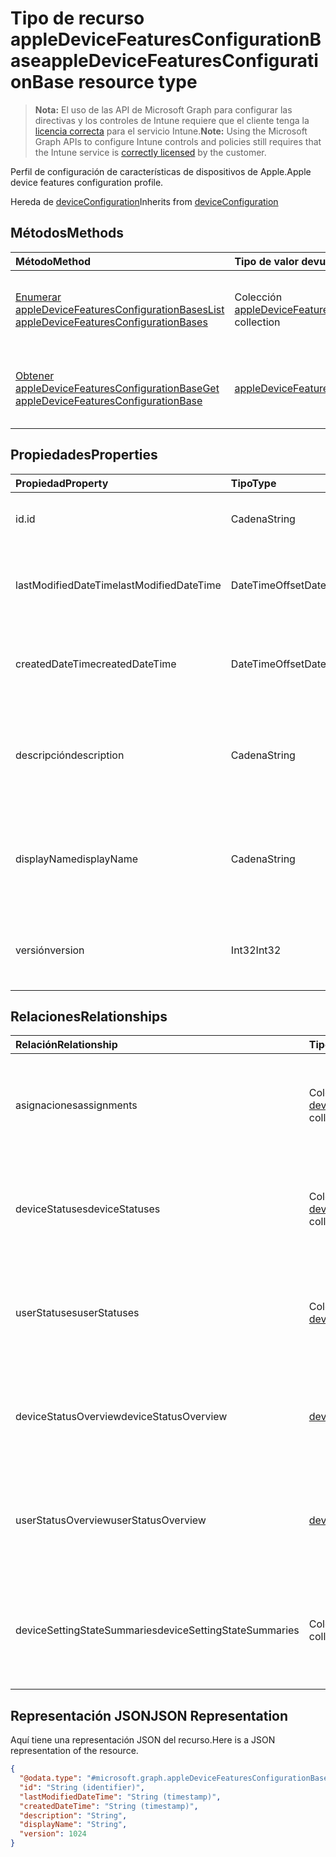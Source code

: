 # <a name="appledevicefeaturesconfigurationbase-resource-type"></a><span data-ttu-id="9ab02-101">Tipo de recurso appleDeviceFeaturesConfigurationBase</span><span class="sxs-lookup"><span data-stu-id="9ab02-101">appleDeviceFeaturesConfigurationBase resource type</span></span>

> <span data-ttu-id="9ab02-102">**Nota:** El uso de las API de Microsoft Graph para configurar las directivas y los controles de Intune requiere que el cliente tenga la [licencia correcta](https://go.microsoft.com/fwlink/?linkid=839381) para el servicio Intune.</span><span class="sxs-lookup"><span data-stu-id="9ab02-102">**Note:** Using the Microsoft Graph APIs to configure Intune controls and policies still requires that the Intune service is [correctly licensed](https://go.microsoft.com/fwlink/?linkid=839381) by the customer.</span></span>

<span data-ttu-id="9ab02-103">Perfil de configuración de características de dispositivos de Apple.</span><span class="sxs-lookup"><span data-stu-id="9ab02-103">Apple device features configuration profile.</span></span>

<span data-ttu-id="9ab02-104">Hereda de [deviceConfiguration](../resources/intune_deviceconfig_deviceconfiguration.md)</span><span class="sxs-lookup"><span data-stu-id="9ab02-104">Inherits from [deviceConfiguration](../resources/intune_deviceconfig_deviceconfiguration.md)</span></span>

## <a name="methods"></a><span data-ttu-id="9ab02-105">Métodos</span><span class="sxs-lookup"><span data-stu-id="9ab02-105">Methods</span></span>
|<span data-ttu-id="9ab02-106">Método</span><span class="sxs-lookup"><span data-stu-id="9ab02-106">Method</span></span>|<span data-ttu-id="9ab02-107">Tipo de valor devuelto</span><span class="sxs-lookup"><span data-stu-id="9ab02-107">Return Type</span></span>|<span data-ttu-id="9ab02-108">Descripción</span><span class="sxs-lookup"><span data-stu-id="9ab02-108">Description</span></span>|
|:---|:---|:---|
|[<span data-ttu-id="9ab02-109">Enumerar appleDeviceFeaturesConfigurationBases</span><span class="sxs-lookup"><span data-stu-id="9ab02-109">List appleDeviceFeaturesConfigurationBases</span></span>](../api/intune_deviceconfig_appledevicefeaturesconfigurationbase_list.md)|<span data-ttu-id="9ab02-110">Colección [appleDeviceFeaturesConfigurationBase](../resources/intune_deviceconfig_appledevicefeaturesconfigurationbase.md)</span><span class="sxs-lookup"><span data-stu-id="9ab02-110">[appleDeviceFeaturesConfigurationBase](../resources/intune_deviceconfig_appledevicefeaturesconfigurationbase.md) collection</span></span>|<span data-ttu-id="9ab02-111">Enumere las propiedades y las relaciones de los objetos [appleDeviceFeaturesConfigurationBase](../resources/intune_deviceconfig_appledevicefeaturesconfigurationbase.md).</span><span class="sxs-lookup"><span data-stu-id="9ab02-111">List properties and relationships of the [appleDeviceFeaturesConfigurationBase](../resources/intune_deviceconfig_appledevicefeaturesconfigurationbase.md) objects.</span></span>|
|[<span data-ttu-id="9ab02-112">Obtener appleDeviceFeaturesConfigurationBase</span><span class="sxs-lookup"><span data-stu-id="9ab02-112">Get appleDeviceFeaturesConfigurationBase</span></span>](../api/intune_deviceconfig_appledevicefeaturesconfigurationbase_get.md)|[<span data-ttu-id="9ab02-113">appleDeviceFeaturesConfigurationBase</span><span class="sxs-lookup"><span data-stu-id="9ab02-113">appleDeviceFeaturesConfigurationBase</span></span>](../resources/intune_deviceconfig_appledevicefeaturesconfigurationbase.md)|<span data-ttu-id="9ab02-114">Lea las propiedades y las relaciones del objeto [appleDeviceFeaturesConfigurationBase](../resources/intune_deviceconfig_appledevicefeaturesconfigurationbase.md).</span><span class="sxs-lookup"><span data-stu-id="9ab02-114">Read properties and relationships of the [appleDeviceFeaturesConfigurationBase](../resources/intune_deviceconfig_appledevicefeaturesconfigurationbase.md) object.</span></span>|

## <a name="properties"></a><span data-ttu-id="9ab02-115">Propiedades</span><span class="sxs-lookup"><span data-stu-id="9ab02-115">Properties</span></span>
|<span data-ttu-id="9ab02-116">Propiedad</span><span class="sxs-lookup"><span data-stu-id="9ab02-116">Property</span></span>|<span data-ttu-id="9ab02-117">Tipo</span><span class="sxs-lookup"><span data-stu-id="9ab02-117">Type</span></span>|<span data-ttu-id="9ab02-118">Descripción</span><span class="sxs-lookup"><span data-stu-id="9ab02-118">Description</span></span>|
|:---|:---|:---|
|<span data-ttu-id="9ab02-119">id.</span><span class="sxs-lookup"><span data-stu-id="9ab02-119">id</span></span>|<span data-ttu-id="9ab02-120">Cadena</span><span class="sxs-lookup"><span data-stu-id="9ab02-120">String</span></span>|<span data-ttu-id="9ab02-121">Clave de la entidad.</span><span class="sxs-lookup"><span data-stu-id="9ab02-121">Key of the entity.</span></span> <span data-ttu-id="9ab02-122">Heredado de [deviceConfiguration](../resources/intune_deviceconfig_deviceconfiguration.md)</span><span class="sxs-lookup"><span data-stu-id="9ab02-122">Inherited from [deviceConfiguration](../resources/intune_deviceconfig_deviceconfiguration.md)</span></span>|
|<span data-ttu-id="9ab02-123">lastModifiedDateTime</span><span class="sxs-lookup"><span data-stu-id="9ab02-123">lastModifiedDateTime</span></span>|<span data-ttu-id="9ab02-124">DateTimeOffset</span><span class="sxs-lookup"><span data-stu-id="9ab02-124">DateTimeOffset</span></span>|<span data-ttu-id="9ab02-125">Fecha y hora en la que se modificó el objeto por última vez.</span><span class="sxs-lookup"><span data-stu-id="9ab02-125">DateTime the object was last modified.</span></span> <span data-ttu-id="9ab02-126">Heredado de [deviceConfiguration](../resources/intune_deviceconfig_deviceconfiguration.md)</span><span class="sxs-lookup"><span data-stu-id="9ab02-126">Inherited from [deviceConfiguration](../resources/intune_deviceconfig_deviceconfiguration.md)</span></span>|
|<span data-ttu-id="9ab02-127">createdDateTime</span><span class="sxs-lookup"><span data-stu-id="9ab02-127">createdDateTime</span></span>|<span data-ttu-id="9ab02-128">DateTimeOffset</span><span class="sxs-lookup"><span data-stu-id="9ab02-128">DateTimeOffset</span></span>|<span data-ttu-id="9ab02-129">Fecha y hora en la que se creó el objeto.</span><span class="sxs-lookup"><span data-stu-id="9ab02-129">DateTime the object was created.</span></span> <span data-ttu-id="9ab02-130">Heredado de [deviceConfiguration](../resources/intune_deviceconfig_deviceconfiguration.md)</span><span class="sxs-lookup"><span data-stu-id="9ab02-130">Inherited from [deviceConfiguration](../resources/intune_deviceconfig_deviceconfiguration.md)</span></span>|
|<span data-ttu-id="9ab02-131">descripción</span><span class="sxs-lookup"><span data-stu-id="9ab02-131">description</span></span>|<span data-ttu-id="9ab02-132">Cadena</span><span class="sxs-lookup"><span data-stu-id="9ab02-132">String</span></span>|<span data-ttu-id="9ab02-133">Descripción proporcionada por el administrador de la configuración del dispositivo.</span><span class="sxs-lookup"><span data-stu-id="9ab02-133">Admin provided description of the Device Configuration.</span></span> <span data-ttu-id="9ab02-134">Heredado de [deviceConfiguration](../resources/intune_deviceconfig_deviceconfiguration.md)</span><span class="sxs-lookup"><span data-stu-id="9ab02-134">Inherited from [deviceConfiguration](../resources/intune_deviceconfig_deviceconfiguration.md)</span></span>|
|<span data-ttu-id="9ab02-135">displayName</span><span class="sxs-lookup"><span data-stu-id="9ab02-135">displayName</span></span>|<span data-ttu-id="9ab02-136">Cadena</span><span class="sxs-lookup"><span data-stu-id="9ab02-136">String</span></span>|<span data-ttu-id="9ab02-137">Nombre proporcionado por el administrador de la configuración del dispositivo.</span><span class="sxs-lookup"><span data-stu-id="9ab02-137">Admin provided name of the device configuration.</span></span> <span data-ttu-id="9ab02-138">Heredado de [deviceConfiguration](../resources/intune_deviceconfig_deviceconfiguration.md)</span><span class="sxs-lookup"><span data-stu-id="9ab02-138">Inherited from [deviceConfiguration](../resources/intune_deviceconfig_deviceconfiguration.md)</span></span>|
|<span data-ttu-id="9ab02-139">versión</span><span class="sxs-lookup"><span data-stu-id="9ab02-139">version</span></span>|<span data-ttu-id="9ab02-140">Int32</span><span class="sxs-lookup"><span data-stu-id="9ab02-140">Int32</span></span>|<span data-ttu-id="9ab02-141">Versión de la configuración del dispositivo.</span><span class="sxs-lookup"><span data-stu-id="9ab02-141">Version of the device configuration.</span></span> <span data-ttu-id="9ab02-142">Heredado de [deviceConfiguration](../resources/intune_deviceconfig_deviceconfiguration.md)</span><span class="sxs-lookup"><span data-stu-id="9ab02-142">Inherited from [deviceConfiguration](../resources/intune_deviceconfig_deviceconfiguration.md)</span></span>|

## <a name="relationships"></a><span data-ttu-id="9ab02-143">Relaciones</span><span class="sxs-lookup"><span data-stu-id="9ab02-143">Relationships</span></span>
|<span data-ttu-id="9ab02-144">Relación</span><span class="sxs-lookup"><span data-stu-id="9ab02-144">Relationship</span></span>|<span data-ttu-id="9ab02-145">Tipo</span><span class="sxs-lookup"><span data-stu-id="9ab02-145">Type</span></span>|<span data-ttu-id="9ab02-146">Descripción</span><span class="sxs-lookup"><span data-stu-id="9ab02-146">Description</span></span>|
|:---|:---|:---|
|<span data-ttu-id="9ab02-147">asignaciones</span><span class="sxs-lookup"><span data-stu-id="9ab02-147">assignments</span></span>|<span data-ttu-id="9ab02-148">Colección [deviceConfigurationAssignment](../resources/intune_deviceconfig_deviceconfigurationassignment.md)</span><span class="sxs-lookup"><span data-stu-id="9ab02-148">[deviceConfigurationAssignment](../resources/intune_deviceconfig_deviceconfigurationassignment.md) collection</span></span>|<span data-ttu-id="9ab02-149">La lista de tareas para el perfil de configuración del dispositivo.</span><span class="sxs-lookup"><span data-stu-id="9ab02-149">The list of assignments for the device configuration profile.</span></span> <span data-ttu-id="9ab02-150">Heredado de [deviceConfiguration](../resources/intune_deviceconfig_deviceconfiguration.md)</span><span class="sxs-lookup"><span data-stu-id="9ab02-150">Inherited from [deviceConfiguration](../resources/intune_deviceconfig_deviceconfiguration.md)</span></span>|
|<span data-ttu-id="9ab02-151">deviceStatuses</span><span class="sxs-lookup"><span data-stu-id="9ab02-151">deviceStatuses</span></span>|<span data-ttu-id="9ab02-152">Colección [deviceConfigurationDeviceStatus](../resources/intune_deviceconfig_deviceconfigurationdevicestatus.md)</span><span class="sxs-lookup"><span data-stu-id="9ab02-152">[deviceConfigurationDeviceStatus](../resources/intune_deviceconfig_deviceconfigurationdevicestatus.md) collection</span></span>|<span data-ttu-id="9ab02-153">Estado de instalación de configuración del dispositivo por dispositivo.</span><span class="sxs-lookup"><span data-stu-id="9ab02-153">Device configuration installation status by device.</span></span> <span data-ttu-id="9ab02-154">Heredado de [deviceConfiguration](../resources/intune_deviceconfig_deviceconfiguration.md)</span><span class="sxs-lookup"><span data-stu-id="9ab02-154">Inherited from [deviceConfiguration](../resources/intune_deviceconfig_deviceconfiguration.md)</span></span>|
|<span data-ttu-id="9ab02-155">userStatuses</span><span class="sxs-lookup"><span data-stu-id="9ab02-155">userStatuses</span></span>|<span data-ttu-id="9ab02-156">Colección [deviceConfigurationUserStatus](../resources/intune_deviceconfig_deviceconfigurationuserstatus.md)</span><span class="sxs-lookup"><span data-stu-id="9ab02-156">[deviceConfigurationUserStatus](../resources/intune_deviceconfig_deviceconfigurationuserstatus.md) collection</span></span>|<span data-ttu-id="9ab02-157">Estado de instalación de la configuración del dispositivo por usuario.</span><span class="sxs-lookup"><span data-stu-id="9ab02-157">Device configuration installation status by device.</span></span> <span data-ttu-id="9ab02-158">Heredado de [deviceConfiguration](../resources/intune_deviceconfig_deviceconfiguration.md)</span><span class="sxs-lookup"><span data-stu-id="9ab02-158">Inherited from [deviceConfiguration](../resources/intune_deviceconfig_deviceconfiguration.md)</span></span>|
|<span data-ttu-id="9ab02-159">deviceStatusOverview</span><span class="sxs-lookup"><span data-stu-id="9ab02-159">deviceStatusOverview</span></span>|[<span data-ttu-id="9ab02-160">deviceConfigurationDeviceOverview</span><span class="sxs-lookup"><span data-stu-id="9ab02-160">deviceConfigurationDeviceOverview</span></span>](../resources/intune_deviceconfig_deviceconfigurationdeviceoverview.md)|<span data-ttu-id="9ab02-161">Información general sobre el estado de dispositivos de la configuración de dispositivo. Heredado de [deviceConfiguration](../resources/intune_deviceconfig_deviceconfiguration.md)</span><span class="sxs-lookup"><span data-stu-id="9ab02-161">Device Configuration devices status overview Inherited from [deviceConfiguration](../resources/intune_deviceconfig_deviceconfiguration.md)</span></span>|
|<span data-ttu-id="9ab02-162">userStatusOverview</span><span class="sxs-lookup"><span data-stu-id="9ab02-162">userStatusOverview</span></span>|[<span data-ttu-id="9ab02-163">deviceConfigurationUserOverview</span><span class="sxs-lookup"><span data-stu-id="9ab02-163">deviceConfigurationUserOverview</span></span>](../resources/intune_deviceconfig_deviceconfigurationuseroverview.md)|<span data-ttu-id="9ab02-164">Información general sobre el estado de usuarios de la configuración de dispositivo. Heredado de [deviceConfiguration](../resources/intune_deviceconfig_deviceconfiguration.md)</span><span class="sxs-lookup"><span data-stu-id="9ab02-164">Device Configuration users status overview Inherited from [deviceConfiguration](../resources/intune_deviceconfig_deviceconfiguration.md)</span></span>|
|<span data-ttu-id="9ab02-165">deviceSettingStateSummaries</span><span class="sxs-lookup"><span data-stu-id="9ab02-165">deviceSettingStateSummaries</span></span>|<span data-ttu-id="9ab02-166">Colección [settingStateDeviceSummary](../resources/intune_deviceconfig_settingstatedevicesummary.md)</span><span class="sxs-lookup"><span data-stu-id="9ab02-166">[settingStateDeviceSummary](../resources/intune_deviceconfig_settingstatedevicesummary.md) collection</span></span>|<span data-ttu-id="9ab02-167">Resumen de dispositivo sobre el estado de configuración de la configuración de dispositivo. Heredado de [deviceConfiguration](../resources/intune_deviceconfig_deviceconfiguration.md)</span><span class="sxs-lookup"><span data-stu-id="9ab02-167">Device Configuration Setting State Device Summary Inherited from [deviceConfiguration](../resources/intune_deviceconfig_deviceconfiguration.md)</span></span>|

## <a name="json-representation"></a><span data-ttu-id="9ab02-168">Representación JSON</span><span class="sxs-lookup"><span data-stu-id="9ab02-168">JSON Representation</span></span>
<span data-ttu-id="9ab02-169">Aquí tiene una representación JSON del recurso.</span><span class="sxs-lookup"><span data-stu-id="9ab02-169">Here is a JSON representation of the resource.</span></span>
<!--{
  "blockType": "resource",
  "baseType": "microsoft.graph.deviceConfiguration",
  "keyProperty": "id",
  "@odata.type": "microsoft.graph.appleDeviceFeaturesConfigurationBase"
}-->
``` json
{
  "@odata.type": "#microsoft.graph.appleDeviceFeaturesConfigurationBase",
  "id": "String (identifier)",
  "lastModifiedDateTime": "String (timestamp)",
  "createdDateTime": "String (timestamp)",
  "description": "String",
  "displayName": "String",
  "version": 1024
}
```








